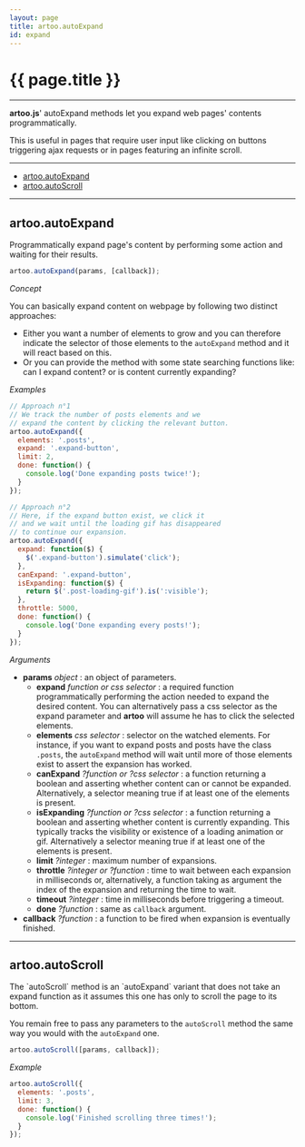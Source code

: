 ```yaml
---
layout: page
title: artoo.autoExpand
id: expand
---
```


# {{ page.title }}

---

**artoo.js**' autoExpand methods let you expand web pages' contents programmatically.

This is useful in pages that require user input like clicking on buttons triggering ajax requests or in pages featuring an infinite scroll.

---

* [artoo.autoExpand](#expand)
* [artoo.autoScroll](#scroll)

---

<h2 id="expand">artoo.autoExpand</h2>
Programmatically expand page's content by performing some action and waiting for their results.

```js
artoo.autoExpand(params, [callback]);
```

*Concept*

You can basically expand content on webpage by following two distinct approaches:

* Either you want a number of elements to grow and you can therefore indicate the selector of those elements to the `autoExpand` method and it will react based on this.
* Or you can provide the method with some state searching functions like: can I expand content? or is content currently expanding?

*Examples*

```js
// Approach n°1
// We track the number of posts elements and we
// expand the content by clicking the relevant button.
artoo.autoExpand({
  elements: '.posts',
  expand: '.expand-button',
  limit: 2,
  done: function() {
    console.log('Done expanding posts twice!');
  }
});

// Approach n°2
// Here, if the expand button exist, we click it
// and we wait until the loading gif has disappeared
// to continue our expansion.
artoo.autoExpand({
  expand: function($) {
    $('.expand-button').simulate('click');
  },
  canExpand: '.expand-button',
  isExpanding: function($) {
    return $('.post-loading-gif').is(':visible');
  },
  throttle: 5000,
  done: function() {
    console.log('Done expanding every posts!');
  }
});
```

*Arguments*

* **params** *object* : an object of parameters.
  * **expand** *function or css selector* : a required function programmatically performing the action needed to expand the desired content. You can alternatively pass a css selector as the expand parameter and **artoo** will assume he has to click the selected elements.
  * **elements** *css selector* : selector on the watched elements. For instance, if you want to expand posts and posts have the class `.posts`, the `autoExpand` method will wait until more of those elements exist to assert the expansion has worked.
  * **canExpand** *?function or ?css selector* : a function returning a boolean and asserting whether content can or cannot be expanded. Alternatively, a selector meaning true if at least one of the elements is present.
  * **isExpanding** *?function or ?css selector* : a function returning a boolean and asserting whether content is currently expanding. This typically tracks the visibility or existence of a loading animation or gif. Alternatively a selector meaning true if at least one of the elements is present.
  * **limit** *?integer* : maximum number of expansions.
  * **throttle** *?integer or ?function* : time to wait between each expansion in milliseconds or, alternatively, a function taking as argument the index of the expansion and returning the time to wait.
  * **timeout** *?integer* : time in milliseconds before triggering a timeout.
  * **done** *?function* : same as `callback` argument.
* **callback** *?function* : a function to be fired when expansion is eventually finished.


---

<h2 id="scroll">artoo.autoScroll</h2>
The `autoScroll` method is an `autoExpand` variant that does not take an expand function as it assumes this one has only to scroll the page to its bottom.

You remain free to pass any parameters to the `autoScroll` method the same way you would with the `autoExpand` one.

```js
artoo.autoScroll([params, callback]);
```

*Example*

```js
artoo.autoScroll({
  elements: '.posts',
  limit: 3,
  done: function() {
    console.log('Finished scrolling three times!');
  }
});
```
